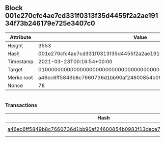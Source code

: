 ## Block 001e270cfc4ae7cd331f0313f35d4455f2a2ae19134f73b246179e725e3407c0

Attribute | Value
--- | ---
Height | 3553
Hash | 001e270cfc4ae7cd331f0313f35d4455f2a2ae19134f73b246179e725e3407c0
Timestamp | 2021-03-23T00:16:54+00:00
Target | 0100000000000000000000000000000000000000000000000000000000000000
Merke root | a46ec6ff5849b8c7660736d1bb90af24600854b0983f13dece7091dcbbe258aa
Nonce | 78

```

```

### Transactions

Hash | Amount
--- | ---
[a46ec6ff5849b8c7660736d1bb90af24600854b0983f13dece7091dcbbe258aa](a46ec6ff5849b8c7660736d1bb90af24600854b0983f13dece7091dcbbe258aa.md) | 10.00000000 SKEPTI 
